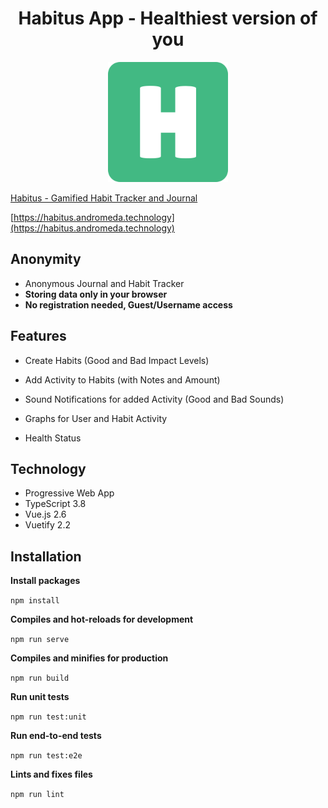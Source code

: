 <h1 align="center">Habitus App - Healthiest version of you</h1>
<p align="center">
  <a href="https://habitus.andromeda.technology"><img src="public/img/icons/logo.png"  alt="Habitus Logo" /></a>
</p>

[Habitus - Gamified Habit Tracker and Journal](https://habitus.andromeda.technology)

[https://habitus.andromeda.technology](https://habitus.andromeda.technology)

## Anonymity

- Anonymous Journal and Habit Tracker
- **Storing data only in your browser**
- **No registration needed, Guest/Username access**

## Features

- Create Habits (Good and Bad Impact Levels)
- Add Activity to Habits (with Notes and Amount)

- Sound Notifications for added Activity (Good and Bad Sounds)
- Graphs for User and Habit Activity
- Health Status

## Technology

- Progressive Web App
- TypeScript 3.8
- Vue.js 2.6
- Vuetify 2.2

## Installation

**Install packages**

`npm install`

**Compiles and hot-reloads for development**

`npm run serve`

**Compiles and minifies for production**

`npm run build`

**Run unit tests**

`npm run test:unit`

**Run end-to-end tests**

`npm run test:e2e`

**Lints and fixes files**

`npm run lint`
